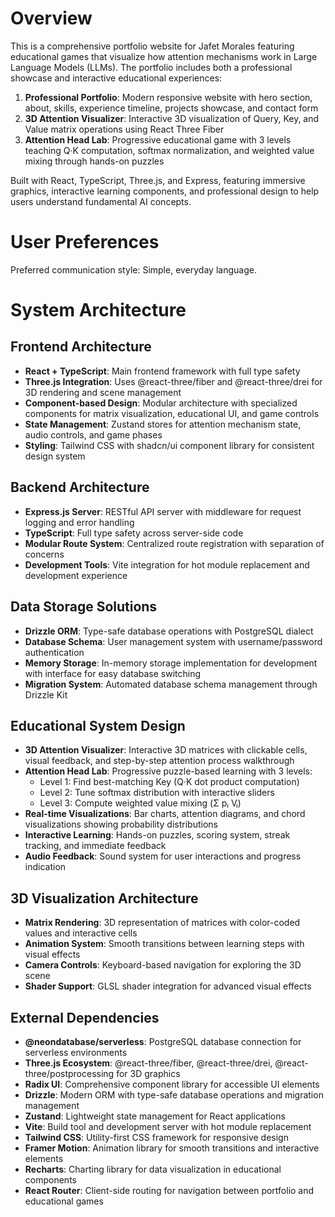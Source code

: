 # Overview

This is a comprehensive portfolio website for Jafet Morales featuring educational games that visualize how attention mechanisms work in Large Language Models (LLMs). The portfolio includes both a professional showcase and interactive educational experiences:

1. **Professional Portfolio**: Modern responsive website with hero section, about, skills, experience timeline, projects showcase, and contact form
2. **3D Attention Visualizer**: Interactive 3D visualization of Query, Key, and Value matrix operations using React Three Fiber
3. **Attention Head Lab**: Progressive educational game with 3 levels teaching Q·K computation, softmax normalization, and weighted value mixing through hands-on puzzles

Built with React, TypeScript, Three.js, and Express, featuring immersive graphics, interactive learning components, and professional design to help users understand fundamental AI concepts.

# User Preferences

Preferred communication style: Simple, everyday language.

# System Architecture

## Frontend Architecture
- **React + TypeScript**: Main frontend framework with full type safety
- **Three.js Integration**: Uses @react-three/fiber and @react-three/drei for 3D rendering and scene management
- **Component-based Design**: Modular architecture with specialized components for matrix visualization, educational UI, and game controls
- **State Management**: Zustand stores for attention mechanism state, audio controls, and game phases
- **Styling**: Tailwind CSS with shadcn/ui component library for consistent design system

## Backend Architecture
- **Express.js Server**: RESTful API server with middleware for request logging and error handling
- **TypeScript**: Full type safety across server-side code
- **Modular Route System**: Centralized route registration with separation of concerns
- **Development Tools**: Vite integration for hot module replacement and development experience

## Data Storage Solutions
- **Drizzle ORM**: Type-safe database operations with PostgreSQL dialect
- **Database Schema**: User management system with username/password authentication
- **Memory Storage**: In-memory storage implementation for development with interface for easy database switching
- **Migration System**: Automated database schema management through Drizzle Kit

## Educational System Design
- **3D Attention Visualizer**: Interactive 3D matrices with clickable cells, visual feedback, and step-by-step attention process walkthrough
- **Attention Head Lab**: Progressive puzzle-based learning with 3 levels:
  - Level 1: Find best-matching Key (Q·K dot product computation)
  - Level 2: Tune softmax distribution with interactive sliders
  - Level 3: Compute weighted value mixing (Σ pᵢ Vᵢ)
- **Real-time Visualizations**: Bar charts, attention diagrams, and chord visualizations showing probability distributions
- **Interactive Learning**: Hands-on puzzles, scoring system, streak tracking, and immediate feedback
- **Audio Feedback**: Sound system for user interactions and progress indication

## 3D Visualization Architecture
- **Matrix Rendering**: 3D representation of matrices with color-coded values and interactive cells
- **Animation System**: Smooth transitions between learning steps with visual effects
- **Camera Controls**: Keyboard-based navigation for exploring the 3D scene
- **Shader Support**: GLSL shader integration for advanced visual effects

## External Dependencies

- **@neondatabase/serverless**: PostgreSQL database connection for serverless environments
- **Three.js Ecosystem**: @react-three/fiber, @react-three/drei, @react-three/postprocessing for 3D graphics
- **Radix UI**: Comprehensive component library for accessible UI elements
- **Drizzle**: Modern ORM with type-safe database operations and migration management
- **Zustand**: Lightweight state management for React applications
- **Vite**: Build tool and development server with hot module replacement
- **Tailwind CSS**: Utility-first CSS framework for responsive design
- **Framer Motion**: Animation library for smooth transitions and interactive elements
- **Recharts**: Charting library for data visualization in educational components
- **React Router**: Client-side routing for navigation between portfolio and educational games